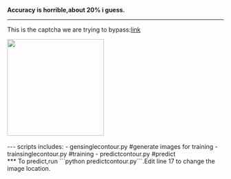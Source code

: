 **Accuracy is horrible,about 20% i guess.**
***
This is the captcha we are trying to bypass:[link](https://authsu18.alipay.com/login/index.htm)

<div align='left'>
  <img src='https://user-images.githubusercontent.com/35487258/50561572-fe7d3100-0d46-11e9-9a7c-e780524e9626.png' height="225px">
</div>
<br>---
scripts includes:
- gensinglecontour.py #generate images for training
- trainsinglecontour.py #training
- predictcontour.py #predict
<br>***
To predict,run ```python predictcontour.py```.Edit line 17 to change the image location.

